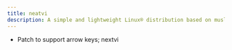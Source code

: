 ```yaml
---
title: neatvi
description: A simple and lightweight Linux® distribution based on musl libc and toybox
---
```


- Patch to support arrow keys; nextvi
